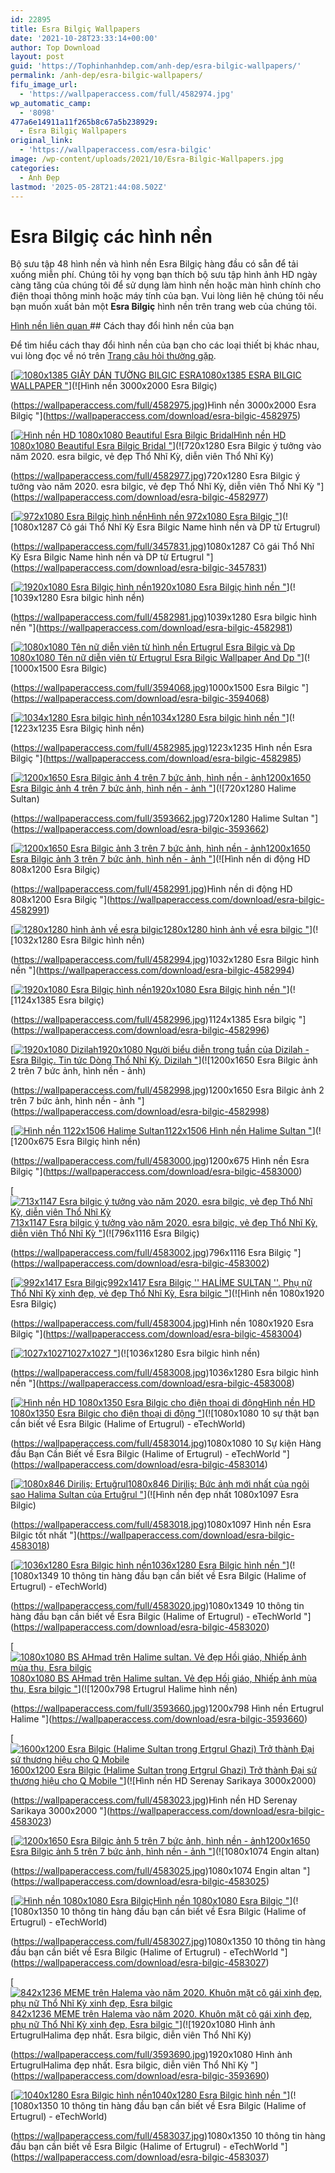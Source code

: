 ```yaml
---
id: 22895
title: Esra Bilgiç Wallpapers
date: '2021-10-28T23:33:14+00:00'
author: Top Download
layout: post
guid: 'https://Tophinhanhdep.com/anh-dep/esra-bilgic-wallpapers/'
permalink: /anh-dep/esra-bilgic-wallpapers/
fifu_image_url:
  - 'https://wallpaperaccess.com/full/4582974.jpg'
wp_automatic_camp:
  - '8098'
477a6e14911a11f265b8c67a5b238929:
  - Esra Bilgiç Wallpapers
original_link:
  - 'https://wallpaperaccess.com/esra-bilgic'
image: /wp-content/uploads/2021/10/Esra-Bilgic-Wallpapers.jpg
categories:
  - Ảnh Đẹp
lastmod: '2025-05-28T21:44:08.502Z'
---
```

# Esra Bilgiç các hình nền

Bộ sưu tập 48 hình nền và hình nền Esra Bilgiç hàng đầu có sẵn để tải xuống miễn phí. Chúng tôi hy vọng bạn thích bộ sưu tập hình ảnh HD ngày càng tăng của chúng tôi để sử dụng làm hình nền hoặc màn hình chính cho điện thoại thông minh hoặc máy tính của bạn. Vui lòng liên hệ chúng tôi nếu bạn muốn xuất bản một **Esra Bilgiç** hình nền trên trang web của chúng tôi.

[Hình nền liên quan ](#related) ## Cách thay đổi hình nền của bạn

Để tìm hiểu cách thay đổi hình nền của bạn cho các loại thiết bị khác nhau, vui lòng đọc về nó trên [Trang câu hỏi thường gặp](https://tophinhanhdep.com/faq/).

  
[[![1080x1385 GIẤY DÁN TƯỜNG BILGIC ESRA](https://wallpaperaccess.com/full/4582974.jpg)1080x1385 ESRA BILGIC WALLPAPER "](https://wallpaperaccess.com/download/esra-bilgic-4582974)](![Hình nền 3000x2000 Esra Bilgiç)

(https://wallpaperaccess.com/full/4582975.jpg)Hình nền 3000x2000 Esra Bilgiç "](https://wallpaperaccess.com/download/esra-bilgic-4582975)

[[![Hình nền HD 1080x1080 Beautiful Esra Bilgic Bridal](https://wallpaperaccess.com/full/4582976.jpg)Hình nền HD 1080x1080 Beautiful Esra Bilgic Bridal "](https://wallpaperaccess.com/download/esra-bilgic-4582976)](![720x1280 Esra Bilgic ý tưởng vào năm 2020. esra bilgic, vẻ đẹp Thổ Nhĩ Kỳ, diễn viên Thổ Nhĩ Kỳ)

(https://wallpaperaccess.com/full/4582977.jpg)720x1280 Esra Bilgic ý tưởng vào năm 2020. esra bilgic, vẻ đẹp Thổ Nhĩ Kỳ, diễn viên Thổ Nhĩ Kỳ "](https://wallpaperaccess.com/download/esra-bilgic-4582977)

[[![972x1080 Esra Bilgiç hình nền](https://wallpaperaccess.com/full/4582978.jpg)Hình nền 972x1080 Esra Bilgiç "](https://wallpaperaccess.com/download/esra-bilgic-4582978)](![1080x1287 Cô gái Thổ Nhĩ Kỳ Esra Bilgic Name hình nền và DP từ Ertugrul)

(https://wallpaperaccess.com/full/3457831.jpg)1080x1287 Cô gái Thổ Nhĩ Kỳ Esra Bilgic Name hình nền và DP từ Ertugrul "](https://wallpaperaccess.com/download/esra-bilgic-3457831)

[[![1920x1080 Esra Bilgiç hình nền](https://wallpaperaccess.com/full/3593718.jpg)1920x1080 Esra Bilgiç hình nền "](https://wallpaperaccess.com/download/esra-bilgic-3593718)](![1039x1280 Esra bilgic hình nền)

(https://wallpaperaccess.com/full/4582981.jpg)1039x1280 Esra bilgic hình nền "](https://wallpaperaccess.com/download/esra-bilgic-4582981)

[[![1080x1080 Tên nữ diễn viên từ hình nền Ertugrul Esra Bilgic và Dp](https://wallpaperaccess.com/full/3593886.jpg)1080x1080 Tên nữ diễn viên từ Ertugrul Esra Bilgic Wallpaper And Dp "](https://wallpaperaccess.com/download/esra-bilgic-3593886)](![1000x1500 Esra Bilgic)

(https://wallpaperaccess.com/full/3594068.jpg)1000x1500 Esra Bilgic "](https://wallpaperaccess.com/download/esra-bilgic-3594068)

[[![1034x1280 Esra bilgic hình nền](https://wallpaperaccess.com/full/4582984.jpg)1034x1280 Esra bilgic hình nền "](https://wallpaperaccess.com/download/esra-bilgic-4582984)](![1223x1235 Esra Bilgiç hình nền)

(https://wallpaperaccess.com/full/4582985.jpg)1223x1235 Hình nền Esra Bilgiç "](https://wallpaperaccess.com/download/esra-bilgic-4582985)

[[![1200x1650 Esra Bilgic ảnh 4 trên 7 bức ảnh, hình nền - ảnh](https://wallpaperaccess.com/full/4582988.jpg)1200x1650 Esra Bilgic ảnh 4 trên 7 bức ảnh, hình nền - ảnh "](https://wallpaperaccess.com/download/esra-bilgic-4582988)](![720x1280 Halime Sultan)

(https://wallpaperaccess.com/full/3593662.jpg)720x1280 Halime Sultan "](https://wallpaperaccess.com/download/esra-bilgic-3593662)

[[![1200x1650 Esra Bilgic ảnh 3 trên 7 bức ảnh, hình nền - ảnh](https://wallpaperaccess.com/full/4582990.jpg)1200x1650 Esra Bilgic ảnh 3 trên 7 bức ảnh, hình nền - ảnh "](https://wallpaperaccess.com/download/esra-bilgic-4582990)](![Hình nền di động HD 808x1200 Esra Bilgiç)

(https://wallpaperaccess.com/full/4582991.jpg)Hình nền di động HD 808x1200 Esra Bilgiç "](https://wallpaperaccess.com/download/esra-bilgic-4582991)

[[![1280x1280 hình ảnh về esra bilgic](https://wallpaperaccess.com/full/4582992.jpg)1280x1280 hình ảnh về esra bilgic "](https://wallpaperaccess.com/download/esra-bilgic-4582992)](![1032x1280 Esra Bilgic hình nền)

(https://wallpaperaccess.com/full/4582994.jpg)1032x1280 Esra Bilgic hình nền "](https://wallpaperaccess.com/download/esra-bilgic-4582994)

[[![1920x1080 Esra Bilgiç hình nền](https://wallpaperaccess.com/full/4582995.jpg)1920x1080 Esra Bilgiç hình nền "](https://wallpaperaccess.com/download/esra-bilgic-4582995)](![1124x1385 Esra bilgiç)

(https://wallpaperaccess.com/full/4582996.jpg)1124x1385 Esra bilgiç "](https://wallpaperaccess.com/download/esra-bilgic-4582996)

[[![1920x1080 Dizilah](https://wallpaperaccess.com/full/4582997.jpg)1920x1080 Người biểu diễn trong tuần của Dizilah - Esra Bilgiç. Tin tức Dòng Thổ Nhĩ Kỳ. Dizilah "](https://wallpaperaccess.com/download/esra-bilgic-4582997)](![1200x1650 Esra Bilgic ảnh 2 trên 7 bức ảnh, hình nền - ảnh)

(https://wallpaperaccess.com/full/4582998.jpg)1200x1650 Esra Bilgic ảnh 2 trên 7 bức ảnh, hình nền - ảnh "](https://wallpaperaccess.com/download/esra-bilgic-4582998)

[[![Hình nền 1122x1506 Halime Sultan](https://wallpaperaccess.com/full/3593658.jpg)1122x1506 Hình nền Halime Sultan "](https://wallpaperaccess.com/download/esra-bilgic-3593658)](![1200x675 Esra Bilgiç hình nền)

(https://wallpaperaccess.com/full/4583000.jpg)1200x675 Hình nền Esra Bilgiç "](https://wallpaperaccess.com/download/esra-bilgic-4583000)

[[![713x1147 Esra bilgic ý tưởng vào năm 2020. esra bilgic, vẻ đẹp Thổ Nhĩ Kỳ, diễn viên Thổ Nhĩ Kỳ](https://wallpaperaccess.com/full/4583001.jpg)713x1147 Esra bilgic ý tưởng vào năm 2020. esra bilgic, vẻ đẹp Thổ Nhĩ Kỳ, diễn viên Thổ Nhĩ Kỳ "](https://wallpaperaccess.com/download/esra-bilgic-4583001)](![796x1116 Esra Bilgiç)

(https://wallpaperaccess.com/full/4583002.jpg)796x1116 Esra Bilgiç "](https://wallpaperaccess.com/download/esra-bilgic-4583002)

[[![992x1417 Esra Bilgiç ](https://wallpaperaccess.com/full/3593720.jpg)992x1417 Esra Bilgiç '' HALİME SULTAN ''. Phụ nữ Thổ Nhĩ Kỳ xinh đẹp, vẻ đẹp Thổ Nhĩ Kỳ, Esra bilgic "](https://wallpaperaccess.com/download/esra-bilgic-3593720)](![Hình nền 1080x1920 Esra Bilgiç)

(https://wallpaperaccess.com/full/4583004.jpg)Hình nền 1080x1920 Esra Bilgiç "](https://wallpaperaccess.com/download/esra-bilgic-4583004)

[[![1027x1027 ](https://wallpaperaccess.com/full/3594061.jpg)1027x1027 "](https://wallpaperaccess.com/download/esra-bilgic-3594061)](![1036x1280 Esra bilgic hình nền)

(https://wallpaperaccess.com/full/4583008.jpg)1036x1280 Esra bilgic hình nền "](https://wallpaperaccess.com/download/esra-bilgic-4583008)

[[![Hình nền HD 1080x1350 Esra Bilgic cho điện thoại di động](https://wallpaperaccess.com/full/4583011.jpg)Hình nền HD 1080x1350 Esra Bilgic cho điện thoại di động "](https://wallpaperaccess.com/download/esra-bilgic-4583011)](![1080x1080 10 sự thật bạn cần biết về Esra Bilgic (Halime of Ertugrul) - eTechWorld)

(https://wallpaperaccess.com/full/4583014.jpg)1080x1080 10 Sự kiện Hàng đầu Bạn Cần Biết về Esra Bilgic (Halime of Ertugrul) - eTechWorld "](https://wallpaperaccess.com/download/esra-bilgic-4583014)

[[![1080x846 Diriliş: Ertuğrul](https://wallpaperaccess.com/full/4583016.jpg)1080x846 Diriliş: Bức ảnh mới nhất của ngôi sao Halima Sultan của Ertuğrul "](https://wallpaperaccess.com/download/esra-bilgic-4583016)](![Hình nền đẹp nhất 1080x1097 Esra Bilgic)

(https://wallpaperaccess.com/full/4583018.jpg)1080x1097 Hình nền Esra Bilgic tốt nhất "](https://wallpaperaccess.com/download/esra-bilgic-4583018)

[[![1036x1280 Esra Bilgic hình nền](https://wallpaperaccess.com/full/4583019.jpg)1036x1280 Esra Bilgic hình nền "](https://wallpaperaccess.com/download/esra-bilgic-4583019)](![1080x1349 10 thông tin hàng đầu bạn cần biết về Esra Bilgic (Halime of Ertugrul) - eTechWorld)

(https://wallpaperaccess.com/full/4583020.jpg)1080x1349 10 thông tin hàng đầu bạn cần biết về Esra Bilgic (Halime of Ertugrul) - eTechWorld "](https://wallpaperaccess.com/download/esra-bilgic-4583020)

[[![1080x1080 BS AHmad trên Halime sultan.  Vẻ đẹp Hồi giáo, Nhiếp ảnh mùa thu, Esra bilgic](https://wallpaperaccess.com/full/4583021.jpg)1080x1080 BS AHmad trên Halime sultan. Vẻ đẹp Hồi giáo, Nhiếp ảnh mùa thu, Esra bilgic "](https://wallpaperaccess.com/download/esra-bilgic-4583021)](![1200x798 Ertugrul Halime hình nền)

(https://wallpaperaccess.com/full/3593660.jpg)1200x798 Hình nền Ertugrul Halime "](https://wallpaperaccess.com/download/esra-bilgic-3593660)

[[![1600x1200 Esra Bilgic (Halime Sultan trong Ertgrul Ghazi) Trở thành Đại sứ thương hiệu cho Q Mobile](https://wallpaperaccess.com/full/4583022.jpg)1600x1200 Esra Bilgic (Halime Sultan trong Ertgrul Ghazi) Trở thành Đại sứ thương hiệu cho Q Mobile "](https://wallpaperaccess.com/download/esra-bilgic-4583022)](![Hình nền HD Serenay Sarikaya 3000x2000)

(https://wallpaperaccess.com/full/4583023.jpg)Hình nền HD Serenay Sarikaya 3000x2000 "](https://wallpaperaccess.com/download/esra-bilgic-4583023)

[[![1200x1650 Esra Bilgic ảnh 5 trên 7 bức ảnh, hình nền - ảnh](https://wallpaperaccess.com/full/4583024.jpg)1200x1650 Esra Bilgic ảnh 5 trên 7 bức ảnh, hình nền - ảnh "](https://wallpaperaccess.com/download/esra-bilgic-4583024)](![1080x1074 Engin altan)

(https://wallpaperaccess.com/full/4583025.jpg)1080x1074 Engin altan "](https://wallpaperaccess.com/download/esra-bilgic-4583025)

[[![Hình nền 1080x1080 Esra Bilgiç](https://wallpaperaccess.com/full/4583026.jpg)Hình nền 1080x1080 Esra Bilgiç "](https://wallpaperaccess.com/download/esra-bilgic-4583026)](![1080x1350 10 thông tin hàng đầu bạn cần biết về Esra Bilgic (Halime of Ertugrul) - eTechWorld)

(https://wallpaperaccess.com/full/4583027.jpg)1080x1350 10 thông tin hàng đầu bạn cần biết về Esra Bilgic (Halime of Ertugrul) - eTechWorld "](https://wallpaperaccess.com/download/esra-bilgic-4583027)

[[![842x1236 MEME trên Halema vào năm 2020. Khuôn mặt cô gái xinh đẹp, phụ nữ Thổ Nhĩ Kỳ xinh đẹp, Esra bilgic](https://wallpaperaccess.com/full/4583029.png)842x1236 MEME trên Halema vào năm 2020. Khuôn mặt cô gái xinh đẹp, phụ nữ Thổ Nhĩ Kỳ xinh đẹp, Esra bilgic "](https://wallpaperaccess.com/download/esra-bilgic-4583029)](![1920x1080 Hình ảnh ErtugrulHalima đẹp nhất.  Esra bilgic, diễn viên Thổ Nhĩ Kỳ)

(https://wallpaperaccess.com/full/3593690.jpg)1920x1080 Hình ảnh ErtugrulHalima đẹp nhất. Esra bilgic, diễn viên Thổ Nhĩ Kỳ "](https://wallpaperaccess.com/download/esra-bilgic-3593690)

[[![1040x1280 Esra Bilgic hình nền](https://wallpaperaccess.com/full/4583030.jpg)1040x1280 Esra Bilgic hình nền "](https://wallpaperaccess.com/download/esra-bilgic-4583030)](![1080x1350 10 thông tin hàng đầu bạn cần biết về Esra Bilgic (Halime of Ertugrul) - eTechWorld)

(https://wallpaperaccess.com/full/4583037.jpg)1080x1350 10 thông tin hàng đầu bạn cần biết về Esra Bilgic (Halime of Ertugrul) - eTechWorld "](https://wallpaperaccess.com/download/esra-bilgic-4583037)
